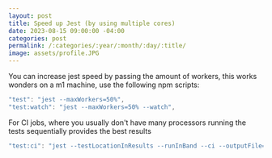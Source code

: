 ```yaml
---
layout: post
title: Speed up Jest (by using multiple cores)
date: 2023-08-15 09:00:00 -04:00
categories: post
permalink: /:categories/:year/:month/:day/:title/
image: assets/profile.JPG
---
```


You can increase jest speed by passing the amount of workers, this works wonders on a m1 machine, use the following npm scripts:

```jsx
"test": "jest --maxWorkers=50%",
"test:watch": "jest --maxWorkers=50% --watch",
```

For CI jobs, where you usually don't have many processors running the tests sequentially provides the best results

```jsx
"test:ci": "jest --testLocationInResults --runInBand --ci --outputFile=test_results.json --json",
```